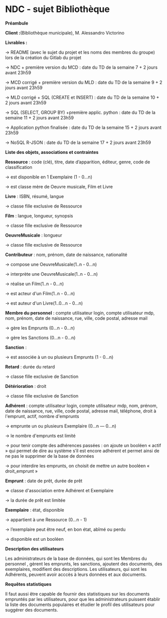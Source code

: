 # NDC - sujet Bibliothèque

**Préambule**


**Client :**(Bibliothèque municipale), M. Alessandro Victorino 

**Livrables :**

→ README (avec le sujet du projet et les noms des membres du groupe) lors de la création du Gitlab du projet

→ NDC + première version du MCD : date du TD de la semaine 7 + 2 jours avant 23h59

→ MCD corrigé + première version du MLD : date du TD de la semaine 9 + 2 jours avant 23h59

→ MLD corrigé + SQL (CREATE et INSERT) : date du TD de la semaine 10 + 2 jours avant 23h59

→ SQL (SELECT, GROUP BY) +première applic. python : date du TD de la semaine 11 + 2 jours avant 23h59

→ Application python finalisée : date du TD de la semaine 15 + 2 jours avant 23h59

→ NoSQL R-JSON : date du TD de la semaine 17 + 2 jours avant 23h59




**Liste des objets, associations et contraintes**


**Ressource** : code (clé), titre, date d’apparition, éditeur, genre, code de classification

→ est disponible en 1 Exemplaire (1 - 0...n)

→ est classe mère de Oeuvre musicale, Film et Livre



**Livre** : ISBN, résumé, langue

→ classe fille exclusive de Ressource


**Film** : langue, longueur, synopsis

→ classe fille exclusive de Ressource


**OeuvreMusicale** : longueur

→ classe fille exclusive de Ressource



**Contributeur** : nom, prénom, date de naissance, nationalité

→ compose une OeuvreMusicale(1..n - 0...n)

→ interprète une OeuvreMusicale(1..n - 0...n) 

→ réalise un Film(1..n - 0...n) 

→ est acteur d'un Film(1..n - 0...n)

→ est auteur d'un Livre(1..0...n - 0...n) 



**Membre du personnel** : compte utilisateur login, compte utilisateur mdp, nom, prénom, date de naissance, rue, ville, code postal, adresse mail

→ gère les Emprunts (0...n - 0...n)

→ gère les Sanctions (0...n - 0...n) 



**Sanction** : 

→ est associée à un ou plusieurs Emprunts (1 - 0...n)



**Retard** : durée du retard

→ classe fille exclusive de Sanction


**Détérioration** : droit

→ classe fille exclusive de Sanction



**Adhérent** : compte utilisateur login, compte utilisateur mdp, nom, prénom, date de naissance, rue, ville, code postal, adresse mail, téléphone, droit à l'emprunt, actif, nombre d'emprunts

→ emprunte un ou plusieurs Exemplaire (0...n — 0...n)

→ le nombre d'emprunts est limité

→ pour tenir compte des adhérences passées : on ajoute un booléen « actif » qui permet de dire au système s’il est encore adhérent et permet ainsi de ne pas le supprimer de la base de données

→ pour interdire les emprunts, on choisit de mettre un autre booléen « droit_emprunt »



**Emprunt** : date de prêt, durée de prêt

⇒ classe d'association entre Adhérent et Exemplaire

→ la durée de prêt est limitée



**Exemplaire** : état, disponible

→ appartient à une Ressource (0...n - 1)

→ l’exemplaire peut être neuf, en bon état, abîmé ou perdu

→ disponible est un booléen




**Description des utilisateurs**


Les administrateurs de la base de données, qui sont les Membres du personnel , gèrent les emprunts, les sanctions, ajoutent des documents, des exemplaires, modifient des descriptions. Les utilisateurs, qui sont les Adhérents, peuvent avoir acccès à leurs données et aux documents.




**Requêtes statistiques**


Il faut aussi être capable de fournir des statistiques sur les documents empruntés par les utilisateurs, pour que les administrateurs puissent établir la liste des documents populaires et étudier le profil des utilisateurs pour suggérer des documents.
